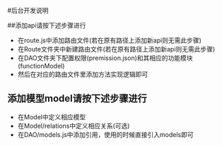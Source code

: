 #后台开发说明

##添加api请按下述步骤进行

* 在route.js中添加路由文件(若在原有路径上添加新api则无需此步骤) 
* 在Route文件夹中新建路由文件(若在原有路径上添加新api则无需此步骤) 
* 在DAO文件夹下配置权限(premission.json)和其相应的功能模块(functionModel)
* 然后在对应的路由文件里添加方法实现逻辑即可

## 添加模型model请按下述步骤进行

* 在Model中定义相应模型
* 在Model/relations中定义相应关系(可选)
* 在DAO/models.js中添加引用，使用的时候直接引入models即可

